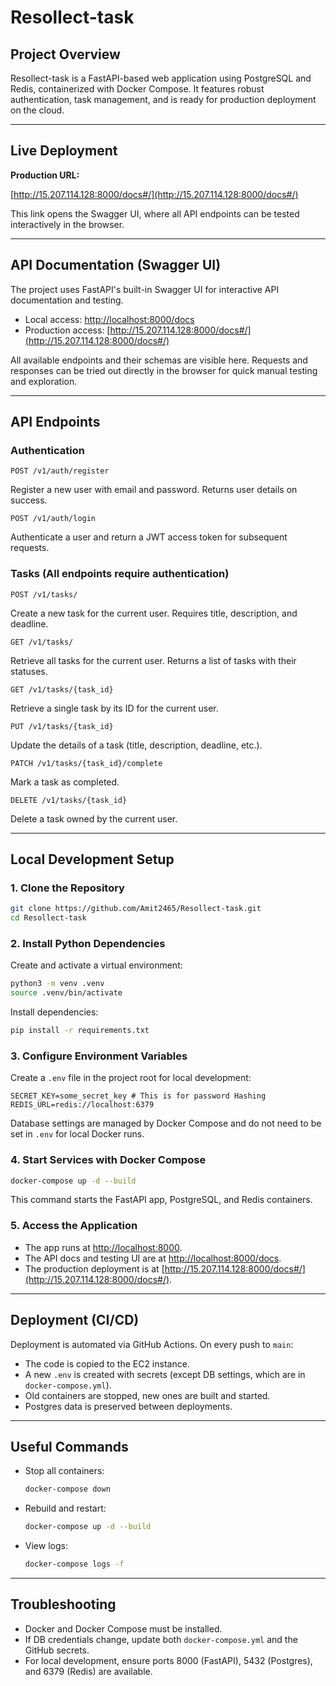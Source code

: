 # Resollect-task

## Project Overview

Resollect-task is a FastAPI-based web application using PostgreSQL and Redis, containerized with Docker Compose. It features robust authentication, task management, and is ready for production deployment on the cloud.

---

## Live Deployment

**Production URL:**

[http://15.207.114.128:8000/docs#/](http://15.207.114.128:8000/docs#/)

This link opens the Swagger UI, where all API endpoints can be tested interactively in the browser.

---

## API Documentation (Swagger UI)

The project uses FastAPI's built-in Swagger UI for interactive API documentation and testing.

- Local access: [http://localhost:8000/docs](http://localhost:8000/docs)
- Production access: [http://15.207.114.128:8000/docs#/](http://15.207.114.128:8000/docs#/)

All available endpoints and their schemas are visible here. Requests and responses can be tried out directly in the browser for quick manual testing and exploration.

---

## API Endpoints

### Authentication

```http
POST /v1/auth/register
```
Register a new user with email and password. Returns user details on success.

```http
POST /v1/auth/login
```
Authenticate a user and return a JWT access token for subsequent requests.

### Tasks (All endpoints require authentication)

```http
POST /v1/tasks/
```
Create a new task for the current user. Requires title, description, and deadline.

```http
GET /v1/tasks/
```
Retrieve all tasks for the current user. Returns a list of tasks with their statuses.

```http
GET /v1/tasks/{task_id}
```
Retrieve a single task by its ID for the current user.

```http
PUT /v1/tasks/{task_id}
```
Update the details of a task (title, description, deadline, etc.).

```http
PATCH /v1/tasks/{task_id}/complete
```
Mark a task as completed.

```http
DELETE /v1/tasks/{task_id}
```
Delete a task owned by the current user.

---

## Local Development Setup

### 1. Clone the Repository
```bash
git clone https://github.com/Amit2465/Resollect-task.git
cd Resollect-task
```

### 2. Install Python Dependencies
Create and activate a virtual environment:
```bash
python3 -m venv .venv
source .venv/bin/activate
```
Install dependencies:
```bash
pip install -r requirements.txt
```

### 3. Configure Environment Variables
Create a `.env` file in the project root for local development:
```env
SECRET_KEY=some_secret_key # This is for password Hashing 
REDIS_URL=redis://localhost:6379
```
Database settings are managed by Docker Compose and do not need to be set in `.env` for local Docker runs.

### 4. Start Services with Docker Compose
```bash
docker-compose up -d --build
```
This command starts the FastAPI app, PostgreSQL, and Redis containers.

### 5. Access the Application
- The app runs at [http://localhost:8000](http://localhost:8000).
- The API docs and testing UI are at [http://localhost:8000/docs](http://localhost:8000/docs).
- The production deployment is at [http://15.207.114.128:8000/docs#/](http://15.207.114.128:8000/docs#/).

---

## Deployment (CI/CD)

Deployment is automated via GitHub Actions. On every push to `main`:
- The code is copied to the EC2 instance.
- A new `.env` is created with secrets (except DB settings, which are in `docker-compose.yml`).
- Old containers are stopped, new ones are built and started.
- Postgres data is preserved between deployments.

---

## Useful Commands

- Stop all containers:
  ```bash
  docker-compose down
  ```
- Rebuild and restart:
  ```bash
  docker-compose up -d --build
  ```
- View logs:
  ```bash
  docker-compose logs -f
  ```

---

## Troubleshooting
- Docker and Docker Compose must be installed.
- If DB credentials change, update both `docker-compose.yml` and the GitHub secrets.
- For local development, ensure ports 8000 (FastAPI), 5432 (Postgres), and 6379 (Redis) are available.


